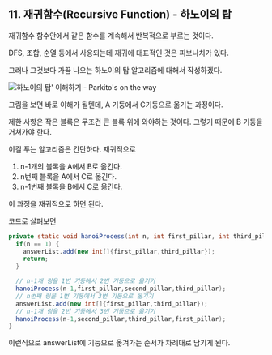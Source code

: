 ## 11. 재귀함수(Recursive Function) - 하노이의 탑

재귀함수 함수안에서 같은 함수를 계속해서 반복적으로 부르는 것이다.

DFS, 조합, 순열 등에서 사용되는데 재귀에 대표적인 것은 피보나치가 있다. 

그러나 그것보다 가끔 나오는 하노이의 탑 알고리즘에 대해서 작성하겠다. 



![하노이의 탑' 이해하기 - Parkito's on the way](https://shoark7.github.io/assets/img/algorithm/hanoi-tower-from-to.png)



그림을 보면 바로 이해가 될텐데, A 기둥에서 C기둥으로 옮기는 과정이다. 

제한 사항은 작은 블록은 무조건 큰 블록 위에 와야하는 것이다. 그렇기 때문에 B 기둥을 거쳐가야 한다. 

이걸 푸는 알고리즘은 간단하다. 재귀적으로 

1. n-1개의 블록을 A에서 B로 옮긴다. 
2. n번째 블록을 A에서 C로 옮긴다.
3. n-1번째 블록을 B에서 C로 옮긴다.

이 과정을 재귀적으로 하면 된다.

코드로 살펴보면

 

```java
private static void hanoiProcess(int n, int first_pillar, int third_pillar, int second_pillar) {
  if(n == 1) {
    answerList.add(new int[]{first_pillar,third_pillar});
    return;
  }

  // n-1개 링을 1번 기둥에서 2번 기둥으로 옮기기
  hanoiProcess(n-1,first_pillar,second_pillar,third_pillar);
  // n번째 링을 1번 기둥에서 3번 기둥으로 옮기기
  answerList.add(new int[]{first_pillar,third_pillar});
  // n-1개 링을 2번 기둥에서 3번 기둥으로 옮기기
  hanoiProcess(n-1,second_pillar,third_pillar,first_pillar);
}
```

이런식으로 answerList에 기둥으로 옮겨가는 순서가 차례대로 담기게 된다.